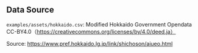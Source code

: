 ## Data Source

`examples/assets/hokkaido.csv`: Modified Hokkaido Government Opendata CC-BY4.0（https://creativecommons.org/licenses/by/4.0/deed.ja）

Source: https://www.pref.hokkaido.lg.jp/link/shichoson/aiueo.html